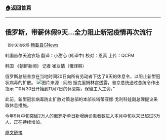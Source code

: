 ###  [:house:返回首頁](https://github.com/ourhimalayas/txt)
---


## 俄罗斯，带薪休假9天&#8230;全力阻止新冠疫情再次流行
` 首尔天池农场` [轉載自GNews](https://gnews.org/zh-hans/1611061/)

韩国首尔天池农场
翻译：小甜心 (韩译中)
校对：恩真
上传：QCFM

韩国 《朝鲜新闻》
记者 崔友情（俄译韩）

俄罗斯总统普京在当地时间20日向所有劳动者下达了9天的休息令，以阻止新型冠状病毒的扩散。
![](https://assets.gnews.org/wp-content/uploads/2021/10/20211022_russia.png)图片来源：网络
据克里姆林宫透露，普京总统通过总统令作出指示 “10月30日开始到11月7日的休息期，保留工人工资。”

此前，新型冠状病毒防止扩散对策总部的本部长塔蒂亚娜·戈利科娃副总理提议采取休息措施。

今年9月中旬突破2万人的俄罗斯单日新增确诊患者数进入本月中旬以来已超过3万人，正在持续增加。

[原文链接](http://news.tvchosun.com/mobile/svc/osmo_news_detail.html?contid=2021102190035)
